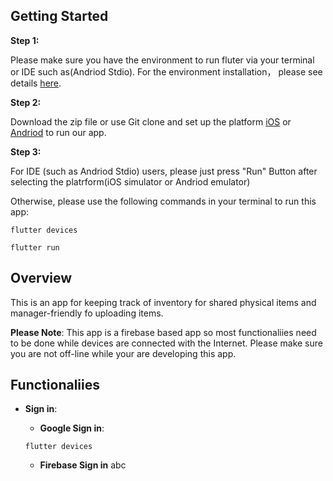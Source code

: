 ## Getting Started
**Step 1:**

Please make sure you have the environment to run fluter via your terminal or IDE such as(Andriod Stdio). For the environment installation， please see details [here](https://flutter.dev/docs/get-started/install).

**Step 2:**

Download the zip file or use Git clone and set up the platform [iOS](https://flutter.dev/docs/get-started/install/macos#ios-setup) or [Andriod](https://flutter.dev/docs/get-started/install/macos#android-setup) to run our app. 

**Step 3:**

For IDE (such as Andriod Stdio) users, please just press "Run" Button after selecting the platrform(iOS simulator or Andriod emulator)

Otherwise, please use the following commands in your terminal to run this app:
 
 ``` 
flutter devices 
```


```
flutter run
```

## Overview

This is an app for keeping track of inventory for shared physical items and manager-friendly fo uploading items.

**Please Note**: This app is a firebase based app so most functionaliies need to be done while devices are connected with the Internet. Please make sure you are not off-line while your are developing this app.

## Functionaliies
- **Sign in**:
  * **Google Sign in**:
   
  ``` 
  flutter devices  
  ```
  * **Firebase Sign in** abc
 
  

